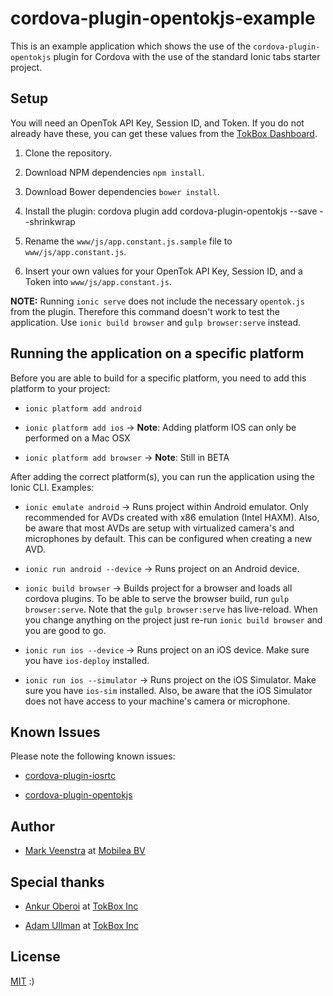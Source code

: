 # cordova-plugin-opentokjs-example
This is an example application which shows the use of the `cordova-plugin-opentokjs` plugin for
Cordova with the use of the standard Ionic tabs starter project.

## Setup

You will need an OpenTok API Key, Session ID, and Token. If you do not already have these, you can
get these values from the [TokBox Dashboard](https://dashboard.tokbox.com).

1. Clone the repository.

2. Download NPM dependencies `npm install`.

3. Download Bower dependencies `bower install`.

4. Install the plugin: cordova plugin add cordova-plugin-opentokjs --save --shrinkwrap

5. Rename the `www/js/app.constant.js.sample` file to `www/js/app.constant.js`.

6. Insert your own values for your OpenTok API Key, Session ID, and a Token into `www/js/app.constant.js`.

**NOTE:** Running `ionic serve` does not include the necessary `opentok.js` from the plugin. Therefore this command doesn't work to test the application. Use `ionic build browser` and `gulp browser:serve` instead.

## Running the application on a specific platform

Before you are able to build for a specific platform, you need to add this platform to your project:

* `ionic platform add android`

* `ionic platform add ios` -> **Note**: Adding platform IOS can only be performed on a Mac OSX

* `ionic platform add browser` -> **Note**: Still in BETA

After adding the correct platform(s), you can run the application using the Ionic CLI. Examples:

*  `ionic emulate android` -> Runs project within Android emulator. Only recommended for AVDs
   created with x86 emulation (Intel HAXM). Also, be aware that most AVDs are setup with virtualized
   camera's and microphones by default. This can be configured when creating a new AVD.

*  `ionic run android --device` -> Runs project on an Android device.

*  `ionic build browser` -> Builds project for a browser and loads all cordova plugins. To be able to serve the browser build, run `gulp browser:serve`. Note that the `gulp browser:serve` has live-reload. When you change anything on the project just re-run `ionic build browser` and you are good to go.

*  `ionic run ios --device` -> Runs project on an iOS device. Make sure you have `ios-deploy`
   installed.

*  `ionic run ios --simulator` -> Runs project on the iOS Simulator. Make sure you have `ios-sim`
   installed. Also, be aware that the iOS Simulator does not have access to your machine's camera
   or microphone.

## Known Issues

Please note the following known issues:

* [cordova-plugin-iosrtc](https://github.com/eface2face/cordova-plugin-iosrtc#known-issues)

* [cordova-plugin-opentokjs](https://github.com/aoberoi/cordova-plugin-opentokjs#known-limitations)

## Author

* [Mark Veenstra](https://github.com/mark-veenstra) at [Mobilea BV](http://www.mobilea.nl)

## Special thanks

* [Ankur Oberoi](https://github.com/aoberoi) at [TokBox Inc](https://tokbox.com/)

* [Adam Ullman](https://github.com/aullman) at [TokBox Inc](https://tokbox.com/)

## License

[MIT](./LICENSE) :)
